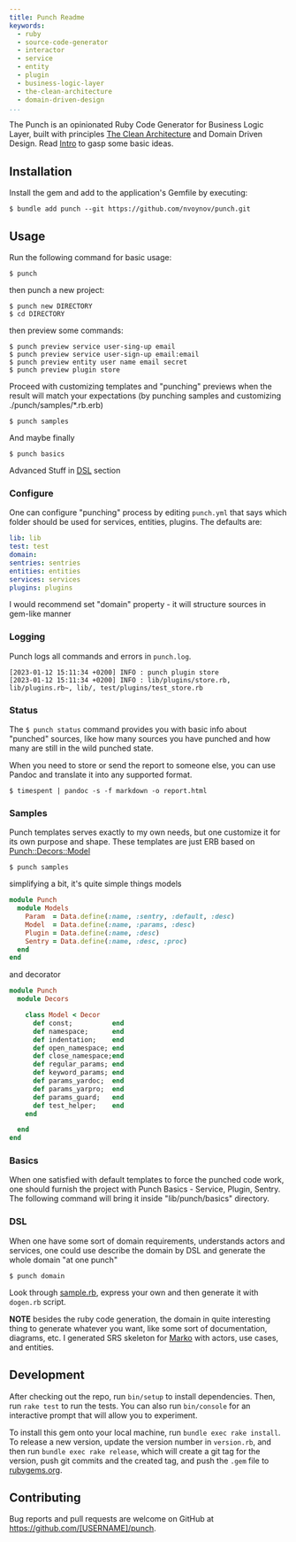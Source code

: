 ```yaml
---
title: Punch Readme
keywords:
  - ruby
  - source-code-generator
  - interactor
  - service
  - entity
  - plugin
  - business-logic-layer
  - the-clean-architecture
  - domain-driven-design
...
```


The Punch is an opinionated Ruby Code Generator for Business Logic Layer, built with principles [The Clean Architecture](https://blog.cleancoder.com/uncle-bob/2012/08/13/the-clean-architecture.html) and Domain Driven Design. Read [Intro](INTRO.md) to gasp some basic ideas.


## Installation

Install the gem and add to the application's Gemfile by executing:

    $ bundle add punch --git https://github.com/nvoynov/punch.git

## Usage

Run the following command for basic usage:

    $ punch

then punch a new project:

    $ punch new DIRECTORY
    $ cd DIRECTORY

then preview some commands:

    $ punch preview service user-sing-up email
    $ punch preview service user-sign-up email:email
    $ punch preview entity user name email secret
    $ punch preview plugin store

Proceed with customizing templates and "punching" previews when the result will match your expectations (by punching samples and customizing ./punch/samples/*.rb.erb)

    $ punch samples

And maybe finally

    $ punch basics

Advanced Stuff in [DSL](#dsl) section

### Configure

One can configure "punching" process by editing `punch.yml` that says which folder should be used for services, entities, plugins. The defaults are:

```yml
lib: lib
test: test
domain:
sentries: sentries
entities: entities
services: services
plugins: plugins
```

I would recommend set "domain" property - it will structure sources in gem-like manner

### Logging

Punch logs all commands and errors in `punch.log`.

```
[2023-01-12 15:11:34 +0200] INFO : punch plugin store
[2023-01-12 15:11:34 +0200] INFO : lib/plugins/store.rb, lib/plugins.rb~, lib/, test/plugins/test_store.rb
```

### Status

The `$ punch status` command provides you with basic info about "punched" sources, like how many sources you have punched and how many are still in the wild punched state.

When you need to store or send the report to someone else, you can use Pandoc and translate it into any supported format.

    $ timespent | pandoc -s -f markdown -o report.html

### Samples

Punch templates serves exactly to my own needs, but one customize it for its own purpose and shape. These templates are just ERB based on [Punch::Decors::Model](lib/punch/decors/model.rb)

    $ punch samples

simplifying a bit, it's quite simple things models

```ruby
module Punch
  module Models
    Param  = Data.define(:name, :sentry, :default, :desc)
    Model  = Data.define(:name, :params, :desc)
    Plugin = Data.define(:name, :desc)
    Sentry = Data.define(:name, :desc, :proc)
  end
end
```

and decorator

```ruby
module Punch
  module Decors

    class Model < Decor
      def const;          end
      def namespace;      end
      def indentation;    end
      def open_namespace; end
      def close_namespace;end
      def regular_params; end
      def keyword_params; end
      def params_yardoc;  end
      def params_yarpro;  end
      def params_guard;   end
      def test_helper;    end
    end

  end
end
```    

### Basics

When one satisfied with default templates to force the punched code work, one should furnish the project with Punch Basics - Service, Plugin, Sentry. The following command will bring it inside "lib/punch/basics" directory.

### DSL

When one have some sort of domain requirements, understands actors and services, one could use describe the domain by DSL and generate the whole domain "at one punch"

    $ punch domain

Look through [sample.rb](https://github.com/nvoynov/punch/blob/master/lib/assets/domain/sample.rb), express your own and then generate it with `dogen.rb` script.

__NOTE__ besides the ruby code generation, the domain in quite interesting thing to generate whatever you want, like some sort of documentation, diagrams, etc. I generated SRS skeleton for [Marko](https://github.com/nvoynov/marko) with actors, use cases, and entities.

## Development

After checking out the repo, run `bin/setup` to install dependencies. Then, run `rake test` to run the tests. You can also run `bin/console` for an interactive prompt that will allow you to experiment.

To install this gem onto your local machine, run `bundle exec rake install`. To release a new version, update the version number in `version.rb`, and then run `bundle exec rake release`, which will create a git tag for the version, push git commits and the created tag, and push the `.gem` file to [rubygems.org](https://rubygems.org).

## Contributing

Bug reports and pull requests are welcome on GitHub at https://github.com/[USERNAME]/punch.
